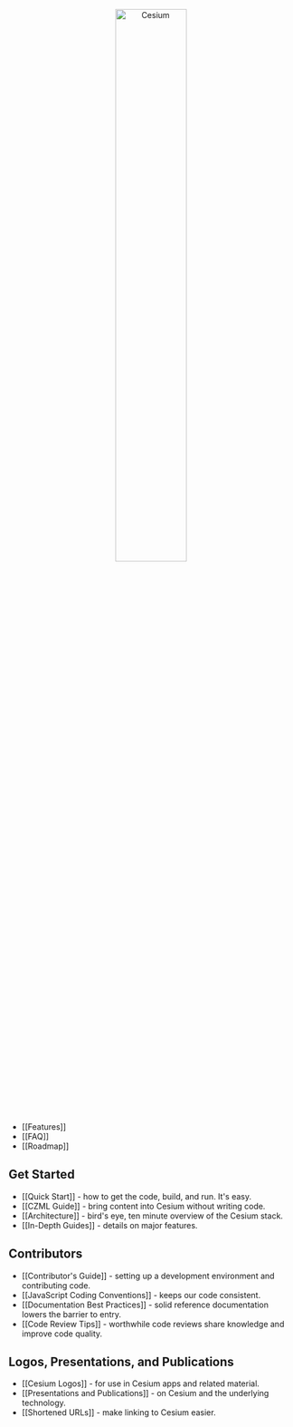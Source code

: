 <p align="center">
<img src="https://github.com/AnalyticalGraphicsInc/cesium/wiki/logos/Cesium_Logo_Color.jpg" width="50%" alt="Cesium" />
</p>

* [[Features]]
* [[FAQ]]
* [[Roadmap]]

## Get Started
* [[Quick Start]] - how to get the code, build, and run. It's easy.
* [[CZML Guide]] - bring content into Cesium without writing code.
* [[Architecture]] - bird's eye, ten minute overview of the Cesium stack.
* [[In-Depth Guides]] - details on major features.

## Contributors

* [[Contributor's Guide]] - setting up a development environment and contributing code.
* [[JavaScript Coding Conventions]] - keeps our code consistent.
* [[Documentation Best Practices]] - solid reference documentation lowers the barrier to entry.
* [[Code Review Tips]] - worthwhile code reviews share knowledge and improve code quality.

## Logos, Presentations, and Publications

* [[Cesium Logos]] - for use in Cesium apps and related material.
* [[Presentations and Publications]] - on Cesium and the underlying technology.
* [[Shortened URLs]] - make linking to Cesium easier.